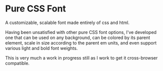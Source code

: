 # Pure CSS Font
A customizable, scalable font made entirely of css and html.

Having been unsatisfied with other pure CSS font options, I've developed one that can be used on any background, can be colored by its parent element, scale in size according to the parent em units, and even support various light and bold font weights.

This is very much a work in progress still as I work to get it cross-browser compatible.
